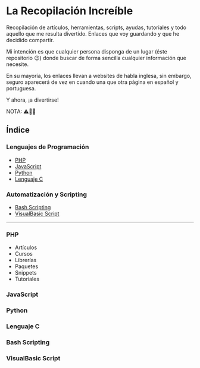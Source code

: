 # La Recopilación Increíble

Recopilación de artículos, herramientas, scripts, ayudas, tutoriales y todo aquello que me resulta divertido. Enlaces que voy guardando y que he decidido compartir.

Mi intención es que cualquier persona disponga de un lugar (éste repositorio :wink:) donde buscar de forma sencilla cualquier información que necesite.

En su mayoría, los enlaces llevan a websites de habla inglesa, sin embargo, seguro aparecerá de vez en cuando una que otra página en español y portuguesa.

Y ahora, ¡a divertirse!

NOTA: :warning::construction::triangular_ruler:

## Índice

### Lenguajes de Programación
* [PHP](#php)
* [JavaScript](#javascript)
* [Python](#python)
* [Lenguaje C](#lenguaje-c "incluye ANSI C, C++ y C#")

### Automatización y Scripting
* [Bash Scripting](#bash-scripting)
* [VisualBasic Script](#visualbasic-script)

----------

### PHP

* Artículos
* Cursos
* Librerías
* Paquetes
* Snippets
* Tutoriales

### JavaScript
### Python
### Lenguaje C
### Bash Scripting
### VisualBasic Script
